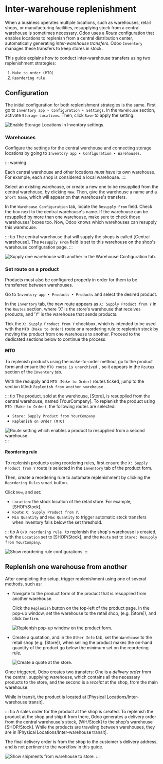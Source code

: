 # Inter-warehouse replenishment

When a business operates multiple locations, such as warehouses, retail
shops, or manufacturing facilities, resupplying stock from a central
warehouse is sometimes necessary. Odoo uses a *Route* configuration that
enables locations to replenish from a central distribution center,
automatically generating *inter-warehouse transfers*. Odoo
`Inventory` manages these transfers
to keep stores in stock.

This guide explains how to conduct inter-warehouse transfers using two
replenishment strategies:

1.  `Make to order (MTO) `
2.  `Reordering rule `


## Configuration

The initial configuration for both replenishment strategies is the same.
First go to
`Inventory app ‣ Configuration ‣ Settings`. In the `Warehouse` section, activate `Storage Locations`. Then, click `Save`
to apply the setting.

![Enable Storage Locations in Inventory settings.](resupply_warehouses/storage-locations.png)

### Warehouses

Configure the settings for the central warehouse and connecting storage
locations by going to
`Inventory app ‣ Configuration ‣ Warehouses`.

::: warning

Each central warehouse and other locations *must* have its own
warehouse. For example, each shop is considered a local warehouse.
::::

Select an existing warehouse, or create a new one to be resupplied from
the central warehouse, by clicking `New`. Then, give the warehouse a name and a
`Short Name`, which will appear on
that warehouse\'s transfers.

In the `Warehouse Configuration` tab,
locate the `Resupply From` field.
Check the box next to the central warehouse\'s name. If the warehouse
can be resupplied by more than one warehouse, make sure to check those
warehouses\' boxes too. Now, Odoo knows which warehouses can resupply
this warehouse.

::: tip
The central warehouse that will supply the shops is called [Central
warehouse]. The `Resupply From` field is set to this warehouse on the shop\'s warehouse
configuration page.
:::


![Supply one warehouse with another in the Warehouse Configuration tab.](resupply_warehouses/warehouse.png)

### Set route on a product

Products must also be configured properly in order for them to be
transferred between warehouses.

Go to `Inventory app ‣ Products ‣ Products` and select the desired product.

In the `Inventory` tab, the new route
appears as `X: Supply Product from Y`
in the `Routes` section, where \'X\'
is the store\'s warehouse that receives products, and \'Y\' is the
warehouse that sends products.

Tick the `X: Supply Product from Y`
checkbox, which is intended to be used with the
`MTO (Make to Order)` route or a
reordering rule to replenish stock by moving the product from one
warehouse to another. Proceed to the dedicated sections below to
continue the process.

#### MTO 

To replenish products using the make-to-order method, go to the product
form and ensure the
`MTO route is unarchived `, so it appears in the `Routes` section of the `Inventory` tab.

With the resupply and `MTO (Make to Order)` routes ticked, jump to the section titled:
`Replenish from another
warehouse `.

::: tip
The product, sold at the warehouse, [Store], is resupplied
from the central warehouse, named [YourCompany]. To
replenish the product using `MTO (Make to Order)`, the following routes are selected:

- `Store: Supply Product from YourCompany`
- `Replenish on Order (MTO)`

![Route setting which enables a product to resupplied from a second warehouse.](resupply_warehouses/resupply-route.png)
:::

#### Reordering rule 

To replenish products using reordering rules, first ensure the
`X: Supply Product from Y` route is
selected in the `Inventory` tab of
the product form.

Then, create a reordering rule to automate replenishment by clicking the
`Reordering
Rules` smart button.

Click `New`, and set:

- `Location`: the stock location of
  the retail store. For example, [SHOP/Stock].
- `Route`:
  `X: Supply Product from Y`.
- `Min Quantity` and
  `Max Quantity` to trigger automatic
  stock transfers when inventory falls below the set threshold.


::: tip
A
`0/0 reordering rule ` to replenish the shop\'s warehouse is created, with the
`Location` set to
[SHOP/Stock], and the `Route` set to
`Store: Resupply from YourCompany`.

![Show reordering rule configurations.](resupply_warehouses/reordering-rule.png)
:::

## Replenish one warehouse from another 

After completing the setup, trigger replenishment using one of several
methods, such as:

- Navigate to the product form of the product that is resupplied from
  another warehouse.

  Click the `Replenish` button on the
  top-left of the product page. In the pop-up window, set the warehouse
  to the retail shop, (e.g. [Store]), and click
  `Confirm`.

  ![Replenish pop-up window on the product form.](resupply_warehouses/replenish.png)

- Create a quotation, and in the `Other Info` tab, set the `Warehouse` to the retail shop (e.g. [Store]), when
  selling the product makes the on-hand quantity of the product go below
  the minimum set on the reordering rule.

  ![Create a quote at the store.](resupply_warehouses/warehouse-field.png)

Once triggered, Odoo creates two transfers: One is a *delivery order*
from the central, supplying warehouse, which contains all the necessary
products to the store, and the second is a *receipt* at the shop, from
the main warehouse.

While in transit, the product is located at [Physical
Locations/Inter-warehouse transit].

::: tip
A sales order for the product at the shop is created. To replenish the
product at the shop and ship it from there, Odoo generates a delivery
order from the central warehouse\'s stock, [WH/Stock] to the
shop\'s warehouse [SHOP/Stock]. While the products are
traveling between warehouses, they are in [Physical
Locations/Inter-warehouse transit].

The final delivery order is from the shop to the customer\'s delivery
address, and is not pertinent to the workflow in this guide.

![Show shipments from warehouse to store.](resupply_warehouses/transfers.png)
:::

